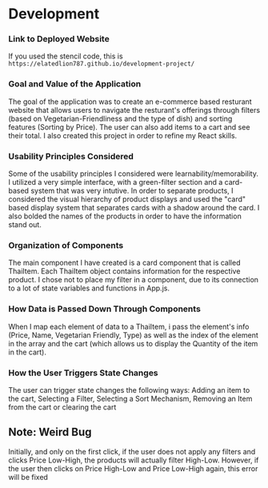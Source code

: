 # Development

### Link to Deployed Website
If you used the stencil code, this is `https://elatedlion787.github.io/development-project/`

### Goal and Value of the Application
The goal of the application was to create an e-commerce based resturant website that allows users to navigate the resturant's offerings through filters (based on Vegetarian-Friendliness and the type of dish) and sorting features (Sorting by Price). The user can also add items to a cart and see their total. I also created this project in order to refine my React skills.

### Usability Principles Considered
Some of the usability principles I considered were learnability/memorability. I utilized a very simple interface, with a green-filter section and a card-based system that was very intutive. In order to separate products, I considered the visual hierarchy of product displays and used the "card" based display system that separates cards with a shadow around the card. I also bolded the names of the products in order to have the information stand out.

### Organization of Components
The main component I have created is a card component that is called ThaiItem. Each ThaiItem object contains information for the respective product. I chose not to place my filter in a component, due to its connection to a lot of state variables and functions in App.js. 

### How Data is Passed Down Through Components
When I map each element of data to a ThaiItem, i pass the element's info (Price, Name, Vegetarian Friendly, Type) as well as the index of the element in the array and the cart (which allows us to display the Quantity of the item in the cart).

### How the User Triggers State Changes
The user can trigger state changes the following ways: Adding an item to the cart, Selecting a Filter, Selecting a Sort Mechanism, Removing an Item from the cart or clearing the cart


## Note: Weird Bug 
Initially, and only on the first click, if the user does not apply any filters and clicks Price Low-High, the products will actually filter High-Low. However, if the user then clicks on Price High-Low and Price Low-High again, this error will be fixed